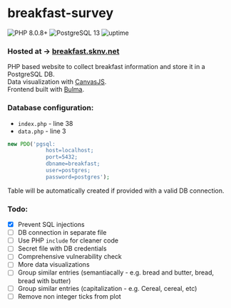# breakfast-survey
![PHP 8.0.8+](https://img.shields.io/badge/PHP-8.0.8%2B-blue)
![PostgreSQL 13](https://img.shields.io/badge/PostgreSQL-13-blue)
![uptime](https://img.shields.io/uptimerobot/ratio/m788675576-ab91f32ea57c23f2833351a2)


### Hosted at -> [breakfast.sknv.net](https://breakfast.sknv.net/)

PHP based website to collect breakfast information and store it in a PostgreSQL DB.  
Data visualization with [CanvasJS](https://canvasjs.com/).  
Frontend built with [Bulma](https://bulma.io/).

### Database configuration:
- `index.php` - line 38
- `data.php` - line 3
```php
new PDO('pgsql:
            host=localhost;
            port=5432;
            dbname=breakfast;
            user=postgres;
            password=postgres');
```
Table will be automatically created if provided with a valid DB connection.

### Todo:
- [x] Prevent SQL injections
- [ ] DB connection in separate file
- [ ] Use PHP `include` for cleaner code
- [ ] Secret file with DB credentials
- [ ] Comprehensive vulnerability check
- [ ] More data visualizations
- [ ] Group similar entries (semantiacally - e.g. bread and butter, bread, bread with butter)
- [ ] Group similar entries (capitalization - e.g. Cereal, cereal, etc)
- [ ] Remove non integer ticks from plot
